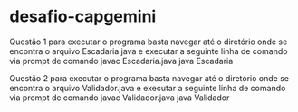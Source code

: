 # desafio-capgemini

Questão 1
para executar o programa basta navegar até o diretório onde se encontra o arquivo Escadaria.java e executar a seguinte linha de comando via prompt de comando
javac Escadaria.java
java Escadaria

Questão 2
para executar o programa basta navegar até o diretório onde se encontra o arquivo Validador.java e executar a seguinte linha de comando via prompt de comando
javac Validador.java
java Validador
